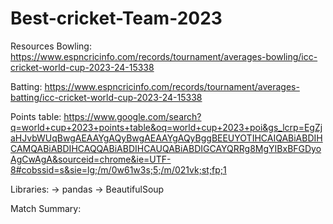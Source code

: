 # Best-cricket-Team-2023

Resources Bowling: https://www.espncricinfo.com/records/tournament/averages-bowling/icc-cricket-world-cup-2023-24-15338

Batting: https://www.espncricinfo.com/records/tournament/averages-batting/icc-cricket-world-cup-2023-24-15338

Points table: https://www.google.com/search?q=world+cup+2023+points+table&oq=world+cup+2023+poi&gs_lcrp=EgZjaHJvbWUqBwgAEAAYgAQyBwgAEAAYgAQyBggBEEUYOTIHCAIQABiABDIHCAMQABiABDIHCAQQABiABDIHCAUQABiABDIGCAYQRRg8MgYIBxBFGDyoAgCwAgA&sourceid=chrome&ie=UTF-8#cobssid=s&sie=lg;/m/0w61w3s;5;/m/021vk;st;fp;1

Libraries: 
-> pandas
-> BeautifulSoup

Match Summary:

